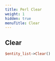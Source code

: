 ```yaml
---
title: Perl Clear
weight: 1
hidden: true
menuTitle: Clear
---
```

## Clear
```perl
$entity_list->Clear()
```